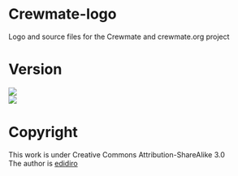 Crewmate-logo
=============

Logo and source files for the Crewmate and crewmate.org project

Version
=======
[![][logo-v1]][v1]  
[![][logo-v2]][v2]  


Copyright
=========
This work is under Creative Commons Attribution-ShareAlike 3.0  
The author is [edidiro](http://fiverr.com/edidiro)

[logo-v1]: https://raw.github.com/kyzh/Crewmate-logo/master/v1/crewmate2.jpg
[logo-v2]: https://raw.github.com/kyzh/Crewmate-logo/master/v2/crewmate.jpg
[v1]: https://github.com/kyzh/Crewmate-logo/master/v1/
[v2]: https://github.com/kyzh/Crewmate-logo/master/v2/

